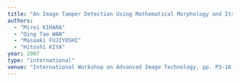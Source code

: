 ```yaml
---
title: "An Image Tamper Detection Using Mathematical Morphology and Its Application"
authors:
  - "Mirei KIHARA"
  - "Qing Tao WAN"
  - "Masaaki FUJIYOSHI"
  - "Hitoshi KIYA"
year: 2007
type: "international"
venue: "International Workshop on Advanced Image Technology, pp. P3-16, Bangkok, Thailand, 2007-01-08."
---
```

